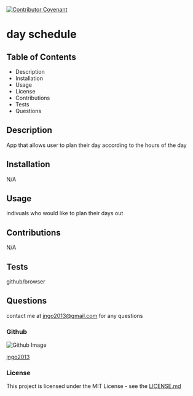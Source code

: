 
[![Contributor Covenant](https://img.shields.io/badge/Contributor%20Covenant-v2.0%20adopted-ff69b4.svg)](https://www.contributor-covenant.org/version/2/0/code_of_conduct/)
  # day schedule
  
  ## Table of Contents
  - Description
  - Installation
  - Usage
  - License
  - Contributions
  - Tests
  - Questions
  
  ## Description
  App that allows user to plan their day according to the hours of the day
  
  ## Installation
  N/A

  ## Usage
  indivuals who would like to plan their days out

  ## Contributions
  N/A

  ## Tests
  github/browser

  ## Questions
  contact me at jngo2013@gmail.com for any questions

  ### Github
  ![Github Image](https://avatars2.githubusercontent.com/u/60833100?v=4)  

  [jngo2013](https://github.com/jngo2013)

  ### License
  This project is licensed under the MIT License - see the [LICENSE.md](https://choosealicense.com/licenses/mit/#) 
  